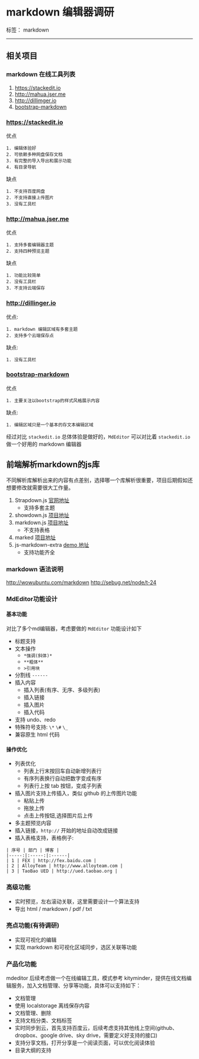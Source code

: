 # markdown 编辑器调研

标签： markdown

---

## 相关项目

### markdown 在线工具列表

1. https://stackedit.io
2. http://mahua.jser.me
3. http://dillimger.io
4. [bootstrap-markdown](http://toopay.github.io/bootstrap-markdown/)

### https://stackedit.io

优点

    1. 编辑体验好
    2. 可依赖多种网盘保存文档
    3. 有完整的导入导出和展示功能
    4. 有目录导航

缺点

    1. 不支持百度网盘
    2. 不支持直接上传图片
    3. 没有工具栏

### http://mahua.jser.me

优点

    1. 支持多套编辑器主题
    2. 支持四种预览主题

缺点

    1. 功能比较简单
    2. 没有工具栏
    3. 不支持云端保存

### http://dillinger.io

优点:

    1. markdown 编辑区域有多套主题
    2. 支持多个云端保存点

缺点:

    1. 没有工具栏


### [bootstrap-markdown](http://toopay.github.io/bootstrap-markdown/)

优点

    1. 主要关注以bootstrap的样式风格展示内容

缺点:

    1. 编辑区域只是一个基本的存文本编辑区域

经过对比 `stackedit.io` 总体体验是做好的，`MdEditor` 可以对比着 `stackedit.io` 做一个好用的 markdown 编辑器

## 前端解析markdown的js库

不同解析库解析出来的内容有点差别，选择哪一个库解析很重要，项目后期假如还想要修改就需要很大工作量。

1. Strapdown.js [官网地址](http://strapdownjs.com/)
    * 支持多套主题
2. showdown.js [项目地址](https://github.com/coreyti/showdown)
3. markdown.js [项目地址](https://github.com/evilstreak/markdown-js)
    * 不支持表格
4. marked [项目地址](https://github.com/chjj/marked)
5. js-markdown-extra [demo 地址](http://tanakahisateru.github.io/js-markdown-extra/demo.html)
    * 支持功能齐全

### markdown 语法说明

http://wowubuntu.com/markdown
http://sebug.net/node/t-24

### MdEditor功能设计

#### 基本功能

对比了多个md编辑器，考虑要做的 `MdEditor` 功能设计如下

* 标题支持
* 文本操作
    * `*强调(斜体)*`
    * `**粗体**`
    * `>引用块`
* 分割线 `------`
* 插入内容
    * 插入列表(有序、无序、多级列表)
    * 插入链接
    * 插入图片
    * 插入代码
* 支持 undo、redo
* 特殊符号支持: `\*` `\#` `\_`
* 兼容原生 html 代码


#### 操作优化

* 列表优化
    * 列表上行末按回车自动新增列表行
    * 有序列表换行自动把数字变成有序
    * 列表行上按 tab 按钮，变成子列表
* 插入图片支持上传插入，类似 github 的上传图片功能
    * 粘贴上传
    * 拖放上传
    * 点击上传按钮,选择图片后上传
* 多主题预览内容
* 插入链接，`http://` 开始的地址自动改成链接
* 插入表格支持，表格例子:
```text
| 序号 | 部门 | 博客 |
|-----:|:-----:|:------|
| 1 | FEX | http://fex.baidu.com |
| 2 | AlloyTeam | http://www.alloyteam.com |
| 3 | TaoBao UED | http://ued.taobao.org |
```

### 高级功能

* 实时预览，左右滚动关联，这里需要设计一个算法支持
* 导出 html / markdown / pdf / txt

### 亮点功能(有待调研)

* 实现可视化的编辑
* 实现 markdown 和可视化区域同步，选区关联等功能

### 产品化功能

mdeditor 后续考虑做一个在线编辑工具，模式参考 kityminder，提供在线文档编辑服务，加入文档管理、分享等功能，具体可以支持如下：

* 文档管理
* 使用 localstorage 离线保存内容
* 文档管理、删除
* 支持文档分类、文档标签
* 实时同步到云，首先支持百度云，后续考虑支持其他线上空间(github、dropbox、google drive、sky drive，需要定义好支持的接口)
* 支持分享文档，打开分享是一个阅读页面，可以优化阅读体验
* 目录大纲的支持
